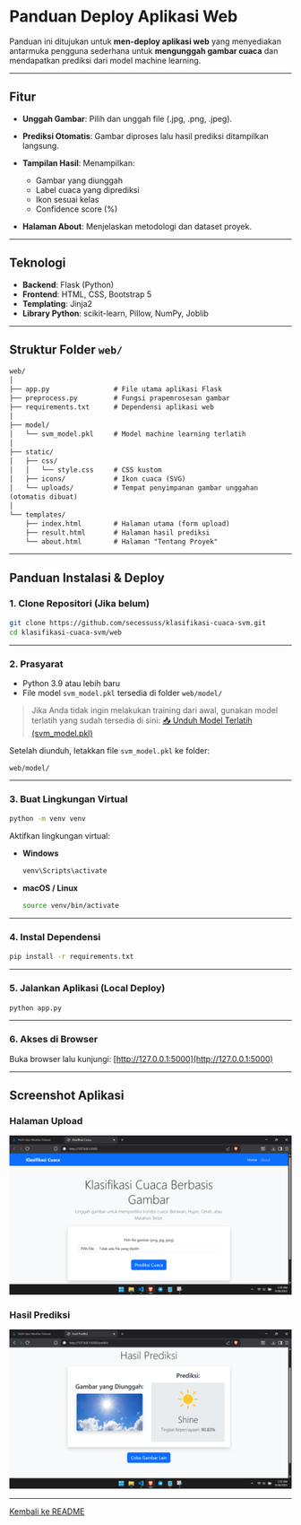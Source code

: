 # Panduan Deploy Aplikasi Web

Panduan ini ditujukan untuk **men-deploy aplikasi web** yang menyediakan antarmuka pengguna sederhana untuk **mengunggah gambar cuaca** dan mendapatkan prediksi dari model machine learning.

---

## Fitur

* **Unggah Gambar**: Pilih dan unggah file (.jpg, .png, .jpeg).
* **Prediksi Otomatis**: Gambar diproses lalu hasil prediksi ditampilkan langsung.
* **Tampilan Hasil**: Menampilkan:

  * Gambar yang diunggah
  * Label cuaca yang diprediksi
  * Ikon sesuai kelas
  * Confidence score (%)
* **Halaman About**: Menjelaskan metodologi dan dataset proyek.

---

## Teknologi

* **Backend**: Flask (Python)
* **Frontend**: HTML, CSS, Bootstrap 5
* **Templating**: Jinja2
* **Library Python**: scikit-learn, Pillow, NumPy, Joblib

---

## Struktur Folder `web/`

```
web/
│
├── app.py                # File utama aplikasi Flask
├── preprocess.py         # Fungsi prapemrosesan gambar
├── requirements.txt      # Dependensi aplikasi web
│
├── model/
│   └── svm_model.pkl     # Model machine learning terlatih
│
├── static/
│   ├── css/
│   │   └── style.css     # CSS kustom
│   ├── icons/            # Ikon cuaca (SVG)
│   └── uploads/          # Tempat penyimpanan gambar unggahan (otomatis dibuat)
│
└── templates/
    ├── index.html        # Halaman utama (form upload)
    ├── result.html       # Halaman hasil prediksi
    └── about.html        # Halaman "Tentang Proyek"
```

---

## Panduan Instalasi & Deploy

### 1. Clone Repositori (Jika belum)

```bash
git clone https://github.com/secessuss/klasifikasi-cuaca-svm.git
cd klasifikasi-cuaca-svm/web
```

---

### 2. Prasyarat

* Python 3.9 atau lebih baru
* File model `svm_model.pkl` tersedia di folder `web/model/`

> Jika Anda tidak ingin melakukan training dari awal, gunakan model terlatih yang sudah tersedia di sini:
> [📥 Unduh Model Terlatih (svm_model.pkl)](https://github.com/secessuss/klasifikasi-cuaca-svm/releases)

Setelah diunduh, letakkan file `svm_model.pkl` ke folder:

```
web/model/
```

---

### 3. Buat Lingkungan Virtual

```bash
python -m venv venv
```

Aktifkan lingkungan virtual:

* **Windows**

  ```bash
  venv\Scripts\activate
  ```
* **macOS / Linux**

  ```bash
  source venv/bin/activate
  ```

---

### 4. Instal Dependensi

```bash
pip install -r requirements.txt
```

---

### 5. Jalankan Aplikasi (Local Deploy)

```bash
python app.py
```

---

### 6. Akses di Browser

Buka browser lalu kunjungi:
[http://127.0.0.1:5000](http://127.0.0.1:5000)

---

## Screenshot Aplikasi

### Halaman Upload

![Halaman Upload](images/screenshot_upload.png)

### Hasil Prediksi

![Hasil Prediksi](images/screenshot_result.png)

---

[Kembali ke README](../README.md)
